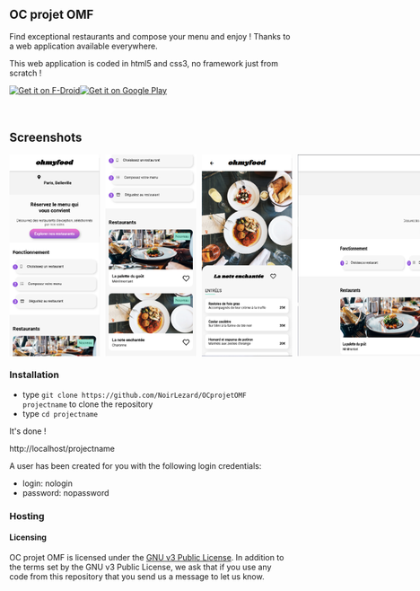 
## OC projet OMF ##

Find exceptional restaurants and compose your menu and enjoy !
Thanks to a web application available everywhere.

This web application is coded in html5 and css3, no framework just from scratch !



<div style="display:flex;" >
<a href="#">
    <img src="https://play.google.com/intl/en_us/badges/images/generic/en_badge_web_generic.png"
         alt="Get it on F-Droid" height="80">
</a>
<a href="#">
    <img alt="Get it on Google Play"
        height="80"
        src="https://play.google.com/intl/en_us/badges/images/generic/en_badge_web_generic.png" />
</a>
</div>
</br></br>

## Screenshots
<div style="display:flex;" >

<!-- [![screenshot](screenshots/10.png)](/#) -->
<img  src="screenshots/10.PNG" width="32%" >
<img style="margin-left:10px;" src="screenshots/20.PNG" width="32%" >
<img style="margin-left:10px;" src="screenshots/30.PNG" width="32%" >
<img style="margin-left:10px;" src="screenshots/40.PNG" width="100%" >
<img style="margin-left:10px;" src="screenshots/50.PNG" width="100%" >
<img style="margin-left:10px;" src="screenshots/60.PNG" width="100%" >

</div>


### Installation ###

* type `git clone https://github.com/NoirLezard/OCprojetOMF projectname` to clone the repository
* type `cd projectname`

It's done !

http://localhost/projectname

A user has been created for you with the following login credentials:
* login: nologin
* password: nopassword


### Hosting ###


#### Licensing
OC projet OMF is licensed under the [GNU v3 Public License](#).
In addition to the terms set by the GNU v3 Public License, we ask that if you use any code from this repository that you send us a message to let us know.